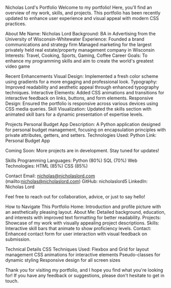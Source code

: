 Nicholas Lord's Portfolio
Welcome to my portfolio! Here, you'll find an overview of my work, skills, and projects. This portfolio has been recently updated to enhance user experience and visual appeal with modern CSS practices.

About Me
Name: Nicholas Lord
Background: BA in Advertising from the University of Wisconsin-Whitewater
Experience: 
Founded a brand communications and strategy firm
Managed marketing for the largest privately held real estate/property management company in Wisconsin
Interests: Travel, Cooking, Sports, Gaming, Coffee
Career Goals: To enhance my programming skills and aim to create the world's greatest video game

Recent Enhancements
Visual Design: Implemented a fresh color scheme using gradients for a more engaging and professional look.
Typography: Improved readability and aesthetic appeal through enhanced typography techniques.
Interactive Elements: Added CSS animations and transitions for interactive feedback on links, buttons, and form elements.
Responsive Design: Ensured the portfolio is responsive across various devices using CSS media queries.
Skill Visualization: Updated the skills section with animated skill bars for a dynamic presentation of expertise levels.

Projects
Personal Budget App
Description: A Python application designed for personal budget management, focusing on encapsulation principles with private attributes, getters, and setters.
Technologies Used: Python
Link: Personal Budget App

Coming Soon:
More projects are in development. Stay tuned for updates!

Skills
Programming Languages: 
Python (80%)
SQL (70%)
Web Technologies: 
HTML (85%)
CSS (85%)

Contact
Email: nicholas@nicholaslord.com (mailto:nicholas@nicholaslord.com)
GitHub: nicholaslord5
LinkedIn: Nicholas Lord

Feel free to reach out for collaboration, advice, or just to say hello!

How to Navigate This Portfolio
Home: Introduction and profile picture with an aesthetically pleasing layout.
About Me: Detailed background, education, and interests with improved text formatting for better readability.
Projects: Showcase of my work with visually appealing project descriptions.
Skills: Interactive skill bars that animate to show proficiency levels.
Contact: Enhanced contact form for user interaction with visual feedback on submission.

Technical Details
CSS Techniques Used:
Flexbox and Grid for layout management
CSS animations for interactive elements
Pseudo-classes for dynamic styling
Responsive design for all screen sizes

Thank you for visiting my portfolio, and I hope you find what you're looking for! If you have any feedback or suggestions, please don't hesitate to get in touch.
